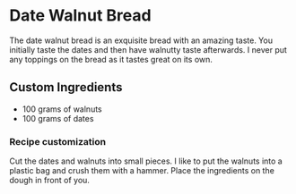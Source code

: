 # Date Walnut Bread

The date walnut bread is an exquisite bread with an amazing taste. 
You initially taste the dates and then have walnutty taste afterwards.
I never put any toppings on the bread as it tastes great on its own.

## Custom Ingredients

- 100 grams of walnuts
- 100 grams of dates

### Recipe customization

Cut the dates and walnuts into small pieces. I like to put the walnuts into a plastic bag and crush them with a hammer. Place the ingredients on the dough in front of you.
